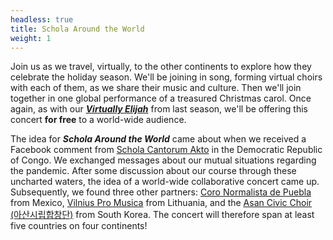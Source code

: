 ```yaml
---
headless: true
title: Schola Around the World
weight: 1
---
```


Join us as we travel, virtually, to the other continents to explore how they celebrate the holiday season.
We'll be joining in song, forming virtual choirs with each of them, as we share their music and culture.
Then we'll join together in one global performance of a treasured Christmas carol. Once again, as with
our <b><i><a href="https://www.youtube.com/watch?v=mbdE2IhkWwY" target="_blank">Virtually Elijah</a></i></b> from last season, 
we'll be offering this concert **for free** to a world-wide audience.

The idea for ***Schola Around the World*** came about when we received a Facebook comment from 
<a href="https://www.youtube.com/watch?v=iXJctZfr9jM" target="_blank">Schola Cantorum Akto</a> in the Democratic Republic of Congo.
We exchanged messages about our mutual situations regarding the pandemic. After some
discussion about our course through these uncharted waters, the idea of a world-wide
collaborative concert came up. Subsequently, we found three other partners:
<a href="https://www.facebook.com/coronormalistadepuebla" target="_blank">Coro Normalista de Puebla</a> from Mexico,
<a href="https://youtu.be/asMm3uTs5WM" target="_blank">Vilnius Pro Musica</a> from Lithuania, and the
<a href="https://www.facebook.com/AsanCivicChoir/" target="_blank">Asan Civic Choir (아산시립합창단)</a> from South Korea. The concert
will therefore span at least five countries on four continents!
